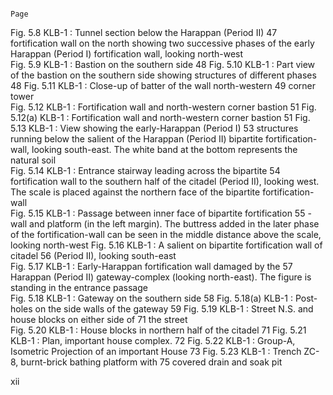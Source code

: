                                                                           Page

Fig. 5.8        KLB-1 : Tunnel section below the Harappan (Period II)       47
                fortification wall on the north showing two successive
                phases of the early Harappan (Period I) fortification wall,
                looking north-west                                    
Fig. 5.9        KLB-1 : Bastion on the southern side                        48
Fig. 5.10       KLB-1 : Part view of the bastion on the southern side
                showing structures of different phases                      48
Fig. 5.11     KLB-1 : Close-up of batter of the wall north-western          49
              corner tower                                          
Fig. 5.12     KLB-1 : Fortification wall and north-western corner bastion   51
Fig. 5.12(a)  KLB-1 : Fortification wall and north-western corner bastion   51
Fig. 5.13     KLB-1 : View showing the early-Harappan (Period I)            53
              structures running below the salient of the Harappan
              (Period II) bipartite fortification-wall, looking south-east.
              The white band at the bottom represents the natural soil  
Fig. 5.14     KLB-1 : Entrance stairway leading across the bipartite        54
              fortification wall to the southern half of the citadel (Period II),
              looking west. The scale is placed against the northern face
              of the bipartite fortification-wall                   
Fig. 5.15     KLB-1 : Passage between inner face of bipartite fortification 55
              -wall and platform (in the left margin). The buttress added
              in the later phase of the fortification-wall can be seen in
              the middle distance above the scale, looking north-west 
Fig. 5.16     KLB-1 : A salient on bipartite fortification wall of citadel  56
              (Period II), looking south-east                             
Fig. 5.17     KLB-1 : Early-Harappan fortification wall damaged by the      57
              Harappan (Period II) gateway-complex (looking north-east).
              The figure is standing in the entrance passage            
Fig. 5.18     KLB-1 : Gateway on the southern side                          58
Fig. 5.18(a)  KLB-1 : Post-holes on the side walls of the gateway           59
Fig. 5.19     KLB-1 : Street N.S. and house blocks on either side of        71
              the street                                                
Fig. 5.20     KLB-1 : House blocks in northern half of the citadel          71
Fig. 5.21     KLB-1 : Plan, important house complex.                        72
Fig. 5.22     KLB-1 : Group-A, Isometric Projection of an important House   73
Fig. 5.23     KLB-1 : Trench ZC-8, burnt-brick bathing platform with        75
              covered drain and soak pit                                  

xii